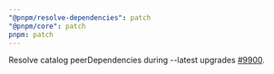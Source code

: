 ```yaml
---
"@pnpm/resolve-dependencies": patch
"@pnpm/core": patch
pnpm: patch
---
```


Resolve catalog peerDependencies during --latest upgrades [#9900](https://github.com/pnpm/pnpm/issues/9900).
